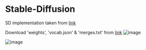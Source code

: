 # Stable-Diffusion
SD implementation taken from [link](https://github.com/hkproj/pytorch-stable-diffusion/)

Download 'weights', 'vocab.json' & 'merges.txt' from [link](https://huggingface.co/runwayml/stable-diffusion-v1-5/tree/main)
![image](https://github.com/user-attachments/assets/fa07855e-3e43-4617-8ff7-7fc34f95ce13)


![image](https://github.com/user-attachments/assets/1a35f243-20c7-4087-bb24-b507c377af8a)
